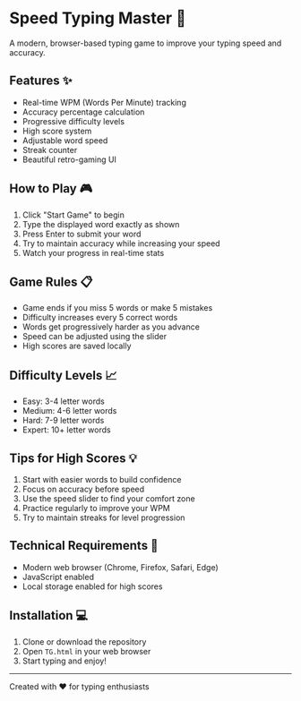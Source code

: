 # Speed Typing Master 🚀

A modern, browser-based typing game to improve your typing speed and accuracy.

## Features ✨

- Real-time WPM (Words Per Minute) tracking
- Accuracy percentage calculation
- Progressive difficulty levels
- High score system
- Adjustable word speed
- Streak counter
- Beautiful retro-gaming UI

## How to Play 🎮

1. Click "Start Game" to begin
2. Type the displayed word exactly as shown
3. Press Enter to submit your word
4. Try to maintain accuracy while increasing your speed
5. Watch your progress in real-time stats

## Game Rules 📋

- Game ends if you miss 5 words or make 5 mistakes
- Difficulty increases every 5 correct words
- Words get progressively harder as you advance
- Speed can be adjusted using the slider
- High scores are saved locally

## Difficulty Levels 📈

- Easy: 3-4 letter words
- Medium: 4-6 letter words
- Hard: 7-9 letter words
- Expert: 10+ letter words

## Tips for High Scores 💡

1. Start with easier words to build confidence
2. Focus on accuracy before speed
3. Use the speed slider to find your comfort zone
4. Practice regularly to improve your WPM
5. Try to maintain streaks for level progression

## Technical Requirements 🔧

- Modern web browser (Chrome, Firefox, Safari, Edge)
- JavaScript enabled
- Local storage enabled for high scores

## Installation 💻

1. Clone or download the repository
2. Open `TG.html` in your web browser
3. Start typing and enjoy!

---
Created with ❤️ for typing enthusiasts 